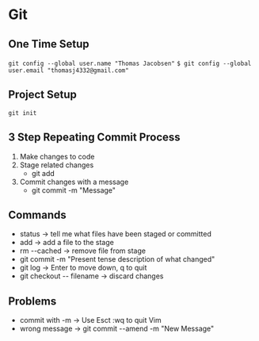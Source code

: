 # Git

## One Time Setup

`git config --global user.name "Thomas Jacobsen"`
`$ git config --global user.email "thomasj4332@gmail.com"`

## Project Setup

`git init`

## 3 Step Repeating Commit Process
1. Make changes to code
2. Stage related changes
    * git add
3. Commit changes with a message
    * git commit -m "Message"

## Commands

* status -> tell me what files have been staged or committed
* add -> add a file to the stage
* rm --cached -> remove file from stage
* git commit -m "Present tense description of what changed"
* git log -> Enter to move down, q to quit
* git checkout -- filename -> discard changes

## Problems
* commit with -m -> Use Esct :wq to quit Vim
* wrong message -> git commit --amend -m "New Message"
